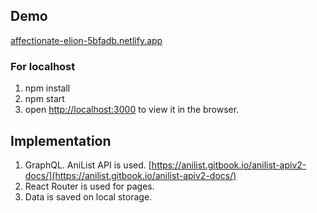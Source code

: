 ## Demo

[affectionate-elion-5bfadb.netlify.app](affectionate-elion-5bfadb.netlify.app)

### For localhost

1. npm install
2. npm start
3. open [http://localhost:3000](http://localhost:3000) to view it in the browser.

## Implementation

1. GraphQL. AniList API is used.  [https://anilist.gitbook.io/anilist-apiv2-docs/](https://anilist.gitbook.io/anilist-apiv2-docs/)
2. React Router is used for pages.
3. Data is saved on local storage.  
